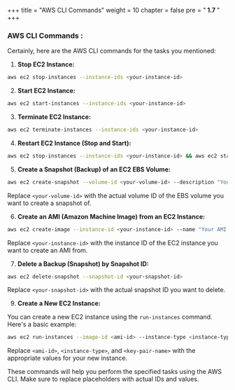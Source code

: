 +++
title = "AWS CLI Commands"
weight = 10
chapter = false
pre = "<b> 1.7 </b>"
+++


### AWS CLI Commands : 

Certainly, here are the AWS CLI commands for the tasks you mentioned:

1. **Stop EC2 Instance:**

```sh
aws ec2 stop-instances --instance-ids <your-instance-id>
```

2. **Start EC2 Instance:**

```sh
aws ec2 start-instances --instance-ids <your-instance-id>
```

3. **Terminate EC2 Instance:**

```sh
aws ec2 terminate-instances --instance-ids <your-instance-id>
```

4. **Restart EC2 Instance (Stop and Start):**

```sh
aws ec2 stop-instances --instance-ids <your-instance-id> && aws ec2 start-instances --instance-ids <your-instance-id>
```

5. **Create a Snapshot (Backup) of an EC2 EBS Volume:**

```sh
aws ec2 create-snapshot --volume-id <your-volume-id> --description "Your snapshot description"
```

Replace `<your-volume-id>` with the actual volume ID of the EBS volume you want to create a snapshot of.

6. **Create an AMI (Amazon Machine Image) from an EC2 Instance:**

```sh
aws ec2 create-image --instance-id <your-instance-id> --name "Your AMI Name" --description "Your AMI description"
```

Replace `<your-instance-id>` with the instance ID of the EC2 instance you want to create an AMI from.

7. **Delete a Backup (Snapshot) by Snapshot ID:**

```sh
aws ec2 delete-snapshot --snapshot-id <your-snapshot-id>
```

Replace `<your-snapshot-id>` with the actual snapshot ID you want to delete.


9. **Create a New EC2 Instance:**

You can create a new EC2 instance using the `run-instances` command. Here's a basic example:

```sh
aws ec2 run-instances --image-id <ami-id> --instance-type <instance-type> --key-name <key-pair-name>
```

Replace `<ami-id>`, `<instance-type>`, and `<key-pair-name>` with the appropriate values for your new instance.

These commands will help you perform the specified tasks using the AWS CLI. Make sure to replace placeholders with actual IDs and values.